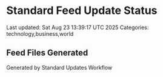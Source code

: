 # Standard Feed Update Status
Last updated: Sat Aug 23 13:39:17 UTC 2025
Categories: technology,business,world

## Feed Files Generated

Generated by Standard Updates Workflow
